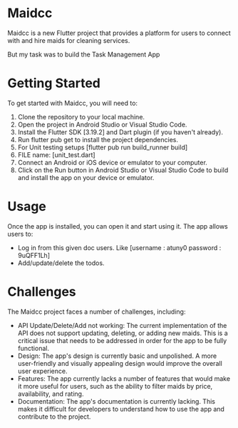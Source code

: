 # **Maidcc**


Maidcc is a new Flutter project that provides a platform for users to connect with and hire maids for cleaning services.

But my task was to build the Task Management App


# **Getting Started**

To get started with Maidcc, you will need to:

1. Clone the repository to your local machine.
2. Open the project in Android Studio or Visual Studio Code.
3. Install the Flutter SDK [3.19.2] and Dart plugin (if you haven't already).
4. Run flutter pub get to install the project dependencies.
5. For Unit testing setups [flutter pub run build_runner build]
6. FILE name: [unit_test.dart]
7. Connect an Android or iOS device or emulator to your computer.
8. Click on the Run button in Android Studio or Visual Studio Code to build and install the app on your device or emulator.

# **Usage**

Once the app is installed, you can open it and start using it. The app allows users to:

*  Log in from this given doc users. Like  [username : atuny0 password : 9uQFF1Lh]
*  Add/update/delete the todos. 


# **Challenges**

The Maidcc project faces a number of challenges, including:

* API Update/Delete/Add not working: The current implementation of the API does not support updating, deleting, or adding new maids. This is a critical issue that needs to be addressed in order for the app to be fully functional.
* Design: The app's design is currently basic and unpolished. A more user-friendly and visually appealing design would improve the overall user experience.
* Features: The app currently lacks a number of features that would make it more useful for users, such as the ability to filter maids by price, availability, and rating.
* Documentation: The app's documentation is currently lacking. This makes it difficult for developers to understand how to use the app and contribute to the project.



